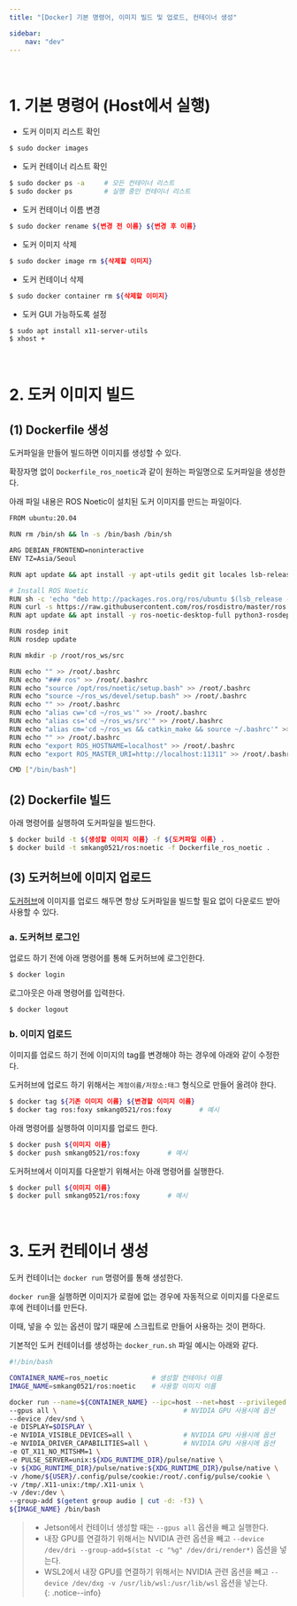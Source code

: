 ```yaml
---
title: "[Docker] 기본 명령어, 이미지 빌드 및 업로드, 컨테이너 생성"

sidebar:
    nav: "dev"
---
```


<br/>


# 1. 기본 명령어 (Host에서 실행)

- 도커 이미지 리스트 확인
```bash
$ sudo docker images
```

- 도커 컨테이너 리스트 확인
```bash
$ sudo docker ps -a     # 모든 컨테이너 리스트
$ sudo docker ps        # 실행 중인 컨테이너 리스트
```

- 도커 컨테이너 이름 변경
```bash
$ sudo docker rename ${변경 전 이름} ${변경 후 이름}
```

- 도커 이미지 삭제
```bash
$ sudo docker image rm ${삭제할 이미지}
```

- 도커 컨테이너 삭제
```bash
$ sudo docker container rm ${삭제할 이미지}
```

- 도커 GUI 가능하도록 설정
```bash
$ sudo apt install x11-server-utils
$ xhost +
```

<br/>


# 2. 도커 이미지 빌드

## (1) Dockerfile 생성

도커파일을 만들어 빌드하면 이미지를 생성할 수 있다.

확장자명 없이 `Dockerfile_ros_noetic`과 같이 원하는 파일명으로 도커파일을 생성한다.

아래 파일 내용은 ROS Noetic이 설치된 도커 이미지를 만드는 파일이다.

```bash
FROM ubuntu:20.04

RUN rm /bin/sh && ln -s /bin/bash /bin/sh

ARG DEBIAN_FRONTEND=noninteractive
ENV TZ=Asia/Seoul

RUN apt update && apt install -y apt-utils gedit git locales lsb-release gnupg2 curl tmux vim

# Install ROS Noetic
RUN sh -c 'echo "deb http://packages.ros.org/ros/ubuntu $(lsb_release -sc) main" > /etc/apt/sources.list.d/ros-latest.list'
RUN curl -s https://raw.githubusercontent.com/ros/rosdistro/master/ros.asc | apt-key add -
RUN apt update && apt install -y ros-noetic-desktop-full python3-rosdep python3-rosinstall python3-rosinstall-generator python3-wstool build-essential

RUN rosdep init
RUN rosdep update

RUN mkdir -p /root/ros_ws/src

RUN echo "" >> /root/.bashrc
RUN echo "### ros" >> /root/.bashrc
RUN echo "source /opt/ros/noetic/setup.bash" >> /root/.bashrc
RUN echo "source ~/ros_ws/devel/setup.bash" >> /root/.bashrc
RUN echo "" >> /root/.bashrc
RUN echo "alias cw='cd ~/ros_ws'" >> /root/.bashrc
RUN echo "alias cs='cd ~/ros_ws/src'" >> /root/.bashrc
RUN echo "alias cm='cd ~/ros_ws && catkin_make && source ~/.bashrc'" >> /root/.bashrc
RUN echo "" >> /root/.bashrc
RUN echo "export ROS_HOSTNAME=localhost" >> /root/.bashrc
RUN echo "export ROS_MASTER_URI=http://localhost:11311" >> /root/.bashrc

CMD ["/bin/bash"]
```

## (2) Dockerfile 빌드

아래 명령어를 실행하여 도커파일을 빌드한다.

```bash
$ docker build -t ${생성할 이미지 이름} -f ${도커파일 이름} .
$ docker build -t smkang0521/ros:noetic -f Dockerfile_ros_noetic .      # 예시
```


## (3) 도커허브에 이미지 업로드

[도커허브](https://hub.docker.com/)에 이미지를 업로드 해두면 항상 도커파일을 빌드할 필요 없이 다운로드 받아 사용할 수 있다.

### a. 도커허브 로그인

업로드 하기 전에 아래 명령어를 통해 도커허브에 로그인한다.

```bash
$ docker login
```

로그아웃은 아래 명령어를 입력한다.

```bash
$ docker logout
```

### b. 이미지 업로드

이미지를 업로드 하기 전에 이미지의 tag를 변경해야 하는 경우에 아래와 같이 수정한다.

도커허브에 업로드 하기 위해서는 `계정이름/저장소:태그` 형식으로 만들어 올려야 한다.

```bash
$ docker tag ${기존 이미지 이름} ${변경할 이미지 이름}
$ docker tag ros:foxy smkang0521/ros:foxy       # 예시
```

아래 명령어를 실행하여 이미지를 업로드 한다.

```bash
$ docker push ${이미지 이름}
$ docker push smkang0521/ros:foxy       # 예시
```

도커허브에서 이미지를 다운받기 위해서는 아래 명령어를 실행한다.

```bash
$ docker pull ${이미지 이름}
$ docker pull smkang0521/ros:foxy       # 예시
```

<br/>


# 3. 도커 컨테이너 생성

도커 컨테이너는 `docker run` 명령어를 통해 생성한다.

`docker run`을 실행하면 이미지가 로컬에 없는 경우에 자동적으로 이미지를 다운로드 후에 컨테이너를 만든다.

이때, 넣을 수 있는 옵션이 많기 때문에 스크립트로 만들어 사용하는 것이 편하다.

기본적인 도커 컨테이너를 생성하는 `docker_run.sh` 파일 예시는 아래와 같다.

```bash
#!/bin/bash

CONTAINER_NAME=ros_noetic           # 생성할 컨테이너 이름
IMAGE_NAME=smkang0521/ros:noetic    # 사용할 이미지 이름

docker run --name=${CONTAINER_NAME} --ipc=host --net=host --privileged -it \
--gpus all \                                # NVIDIA GPU 사용시에 옵션
--device /dev/snd \
-e DISPLAY=$DISPLAY \
-e NVIDIA_VISIBLE_DEVICES=all \             # NVIDIA GPU 사용시에 옵션
-e NVIDIA_DRIVER_CAPABILITIES=all \         # NVIDIA GPU 사용시에 옵션
-e QT_X11_NO_MITSHM=1 \
-e PULSE_SERVER=unix:${XDG_RUNTIME_DIR}/pulse/native \
-v ${XDG_RUNTIME_DIR}/pulse/native:${XDG_RUNTIME_DIR}/pulse/native \
-v /home/${USER}/.config/pulse/cookie:/root/.config/pulse/cookie \
-v /tmp/.X11-unix:/tmp/.X11-unix \
-v /dev:/dev \
--group-add $(getent group audio | cut -d: -f3) \
${IMAGE_NAME} /bin/bash
```

> - Jetson에서 컨테이너 생성할 때는 `--gpus all` 옵션을 빼고 실행한다.  
> - 내장 GPU를 연결하기 위해서는 NVIDIA 관련 옵션을 빼고 `--device /dev/dri --group-add=$(stat -c "%g" /dev/dri/render*)` 옵션을 넣는다.    
> - WSL2에서 내장 GPU를 연결하기 위해서는 NVIDIA 관련 옵션을 빼고 `--device /dev/dxg -v /usr/lib/wsl:/usr/lib/wsl` 옵션을 넣는다.  
{: .notice--info}

<br/>